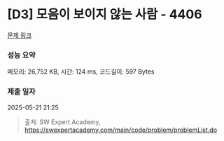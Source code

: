 # [D3] 모음이 보이지 않는 사람 - 4406 

[문제 링크](https://swexpertacademy.com/main/code/problem/problemDetail.do?contestProbId=AWNcD_66pUEDFAV8) 

### 성능 요약

메모리: 26,752 KB, 시간: 124 ms, 코드길이: 597 Bytes

### 제출 일자

2025-05-21 21:25



> 출처: SW Expert Academy, https://swexpertacademy.com/main/code/problem/problemList.do